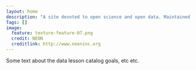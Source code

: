 ```yaml
---
layout: home
description: "A site devoted to open science and open data. Maintained by Leah Wasser"
Tags: []
image:
  feature: texture-feature-07.png
  credit: NEON
  creditlink: http://www.neoninc.org
---
```


Some text about the data lesson catalog goals, etc etc.  
